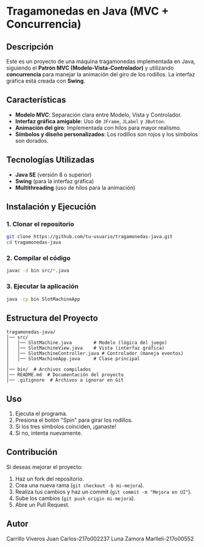 # Tragamonedas en Java (MVC + Concurrencia)

## Descripción
Este es un proyecto de una máquina tragamonedas implementada en Java, siguiendo el **Patrón MVC (Modelo-Vista-Controlador)** y utilizando **concurrencia** para manejar la animación del giro de los rodillos. La interfaz gráfica está creada con **Swing**.

## Características
- **Modelo MVC**: Separación clara entre Modelo, Vista y Controlador.
- **Interfaz gráfica amigable**: Uso de `JFrame`, `JLabel` y `JButton`.
- **Animación del giro**: Implementada con hilos para mayor realismo.
- **Símbolos y diseño personalizados**: Los rodillos son rojos y los símbolos son dorados.

## Tecnologías Utilizadas
- **Java SE** (versión 8 o superior)
- **Swing** (para la interfaz gráfica)
- **Multithreading** (uso de hilos para la animación)

## Instalación y Ejecución
### 1. Clonar el repositorio
```bash
git clone https://github.com/tu-usuario/tragamonedas-java.git
cd tragamonedas-java
```

### 2. Compilar el código
```bash
javac -d bin src/*.java
```

### 3. Ejecutar la aplicación
```bash
java -cp bin SlotMachineApp
```

## Estructura del Proyecto
```
tragamonedas-java/
│── src/
│   │── SlotMachine.java        # Modelo (lógica del juego)
│   │── SlotMachineView.java    # Vista (interfaz gráfica)
│   │── SlotMachineController.java # Controlador (maneja eventos)
│   │── SlotMachineApp.java     # Clase principal
│
│── bin/  # Archivos compilados
│── README.md  # Documentación del proyecto
│── .gitignore  # Archivos a ignorar en Git
```

## Uso
1. Ejecuta el programa.
2. Presiona el botón "Spin" para girar los rodillos.
3. Si los tres símbolos coinciden, ¡ganaste!
4. Si no, intenta nuevamente.

## Contribución
Si deseas mejorar el proyecto:
1. Haz un fork del repositorio.
2. Crea una nueva rama (`git checkout -b mi-mejora`).
3. Realiza tus cambios y haz un commit (`git commit -m "Mejora en UI"`).
4. Sube los cambios (`git push origin mi-mejora`).
5. Abre un Pull Request.

## Autor
Carrillo Viveros Juan Carlos-217o002237
Luna Zamora Marlleli-217o00552
